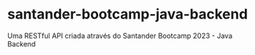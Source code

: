 # santander-bootcamp-java-backend
Uma RESTful API criada através do Santander Bootcamp 2023 - Java Backend
